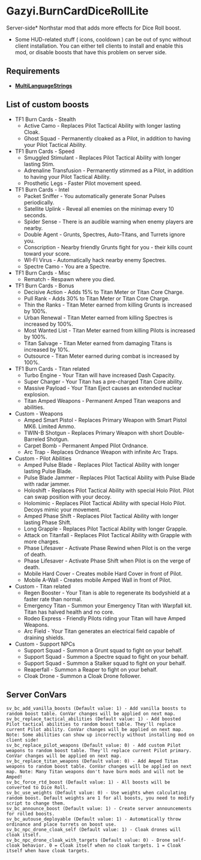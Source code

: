 # Gazyi.BurnCardDiceRollLite
Server-side* Northstar mod that adds more effects for Dice Roll boost.

* Some HUD-related stuff ( icons, cooldown ) can be out of sync without client installation. You can either tell clients to install and enable this mod, or disable boosts that have this problem on server side.

## Requirements
- [**MultiLanguageStrings**](https://github.com/Gazyi/Gazyi.MultiLanguageStrings)

## List of custom boosts
* TF1 Burn Cards - Stealth
    - Active Camo - Replaces Pilot Tactical Ability with longer lasting Cloak.
    - Ghost Squad - Permanently cloaked as a Pilot, in addition to having your Pilot Tactical Ability.
* TF1 Burn Cards - Speed
    - Smuggled Stimulant - Replaces Pilot Tactical Ability with longer lasting Stim.
    - Adrenaline Transfusion - Permanently stimmed as a Pilot, in addition to having your Pilot Tactical Ability.
    - Prosthetic Legs - Faster Pilot movement speed.
* TF1 Burn Cards - Intel
    - Packet Sniffer - You automatically generate Sonar Pulses periodically.
    - Satellite Uplink - Reveal all enemies on the minimap every 10 seconds.
    - Spider Sense - There is an audible warning when enemy players are nearby.
    - Double Agent - Grunts, Spectres, Auto-Titans, and Turrets ignore you.
    - Conscription - Nearby friendly Grunts fight for you - their kills count toward your score.
    - WI-FI Virus - Automatically hack nearby enemy Spectres.
    - Spectre Camo - You are a Spectre.
* TF1 Burn Cards - Misc
    - Rematch - Respawn where you died.
* TF1 Burn Cards - Bonus
    - Decisive Action - Adds 15% to Titan Meter or Titan Core Charge.
    - Pull Rank - Adds 30% to Titan Meter or Titan Core Charge.
    - Thin the Ranks - Titan Meter earned from killing Grunts is increased by 100%.
    - Urban Renewal - Titan Meter earned from killing Spectres is increased by 100%.
    - Most Wanted List - Titan Meter earned from killing Pilots is increased by 100%.
    - Titan Salvage - Titan Meter earned from damaging Titans is increased by 10%.
    - Outsource - Titan Meter earned during combat is increased by 100%.
* TF1 Burn Cards - Titan related
    - Turbo Engine - Your Titan will have increased Dash Capacity.
    - Super Charger - Your Titan has a pre-charged Titan Core ability.
    - Massive Payload - Your Titan Eject causes an extended nuclear explosion.
    - Titan Amped Weapons - Permanent Amped Titan weapons and abilities.
* Custom - Weapons
    - Amped Smart Pistol - Replaces Primary Weapon with Smart Pistol MK6. Limited Ammo.
    - TWIN-B Shotgun - Replaces Primary Weapon with short Double-Barreled Shotgun.
    - Carpet Bomb - Permanent Amped Pilot Ordnance.
    - Arc Trap - Replaces Ordnance Weapon with infinite Arc Traps.
* Custom - Pilot Abilities
    - Amped Pulse Blade - Replaces Pilot Tactical Ability with longer lasting Pulse Blade.
    - Pulse Blade Jammer - Replaces Pilot Tactical Ability with Pulse Blade with radar jammer.
    - Holoshift - Replaces Pilot Tactical Ability with special Holo Pilot. Pilot can swap position with your decoy.
    - Holomimic - Replaces Pilot Tactical Ability with special Holo Pilot. Decoys mimic your movement.
    - Amped Phase Shift - Replaces Pilot Tactical Ability with longer lasting Phase Shift.
    - Long Grapple - Replaces Pilot Tactical Ability with longer Grapple.
    - Attack on Titanfall - Replaces Pilot Tactical Ability with Grapple with more charges.
    - Phase Lifesaver - Activate Phase Rewind when Pilot is on the verge of death.
    - Phase Lifesaver - Activate Phase Shift when Pilot is on the verge of death.
    - Mobile Hard Cover - Creates mobile Hard Cover in front of Pilot.
    - Mobile A-Wall - Creates mobile Amped Wall in front of Pilot.
* Custom - Titan related
    - Regen Booster - Your Titan is able to regenerate its bodyshield at a faster rate than normal.
    - Emergency Titan - Summon your Emergency Titan with Warpfall kit. Titan has halved health and no core.
    - Rodeo Express - Friendly Pilots riding your Titan will have Amped Weapons.
    - Arc Field - Your Titan generates an electrical field capable of draining shields.
* Custom - Support NPCs
    - Support Squad - Summon a Grunt squad to fight on your behalf.
    - Support Squad - Summon a Spectre squad to fight on your behalf.
    - Support Squad - Summon a Stalker squad to fight on your behalf.
    - Reaperfall - Summon a Reaper to fight on your behalf.
    - Cloak Drone - Summon a Cloak Drone follower.

## Server ConVars
```
sv_bc_add_vanilla_boosts (Default value: 1) - Add vanilla boosts to random boost table. ConVar changes will be applied on next map.
sv_bc_replace_tactical_abilities (Default value: 1) - Add boosted Pilot tactical abilities to random boost table. They'll replace current Pilot ability. ConVar changes will be applied on next map. Note: Some abilities can show up incorrectly without installing mod on client side!
sv_bc_replace_pilot_weapons (Default value: 0) - Add custom Pilot weapons to random boost table. They'll replace current Pilot primary. ConVar changes will be applied on next map.
sv_bc_replace_titan_weapons (Default value: 0) - Add Amped Titan weapons to random boost table. ConVar changes will be applied on next map. Note: Many Titan weapons don't have burn mods and will not be Amped!
sv_bc_force_rtd_boost (Default value: 1) - All boosts will be converted to Dice Roll.
sv_bc_use_weights (Default value: 0) - Use weights when calculating random boost. Default weights are 1 for all boosts, you need to modify script to change them.
sv_bc_announce_boost (Default value: 1) - Create server announcements for rolled boosts.
sv_bc_autouse_deployable (Default value: 1) - Automatically throw ordinance and place turrets on boost use.
sv_bc_npc_drone_cloak_self (Default value: 1) - Cloak drones will cloak itself.
sv_bc_npc_drone_cloak_with_targets (Default value: 0) - Drone self-cloak behavior. 0 = Cloak itself when no cloak targets. 1 = Cloak itself when have cloak targets.
```
